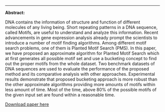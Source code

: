 ---
<p><b>Abstract:</b></p>
DNA contains the information of structure and function of different molecules of any living being. Short repeating patterns in a DNA sequence, called Motifs, are useful to understand and analyze this information. Recent advancements in gene expression analysis already prompt the scientists to introduce a number of motif finding algorithms. Among different motif search problems, one of them is Planted Motif Search (PMS). In this paper, we have proposed an approximate algorithm for Planted Motif Search which at first generates all possible motif set and use a bucketing concept to find out the proper motifs from the whole dataset. Two benchmark datasets of DNA sequences are used to evaluate the performance of the proposed method and its comparative analysis with other approaches. Experimental results demonstrate that proposed bucketing approach is more robust than the other approximate algorithms providing more amounts of motifs within less amount of time. Most of the time, above 80% of the possible motifs of the given input set are found within a reasonable time.

[Download paper here](https://aiabir.github.io/aliimamabir.github.io/tree/master/files/2017-2-16-RPPMD-(Randomly-projected-possible-motif-discovery):-An-efficient-bucketing-method-for-finding-DNA-planted-Motif.pdf)

